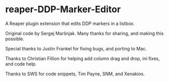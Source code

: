 # reaper-DDP-Marker-Editor
A Reaper plugin extension that edits DDP markers in a listbox.

Original code by Sergej Maršnjak. Many thanks for sharing, and making this possible.

Special thanks to Justin Frankel for fixing bugs, and porting to Mac.

Thanks to Christian Fillion for helping add column drag and drop, ini fixes, and code help.

Thanks to SWS for code snippets, Tim Payne, SNM, and Xenakios.
